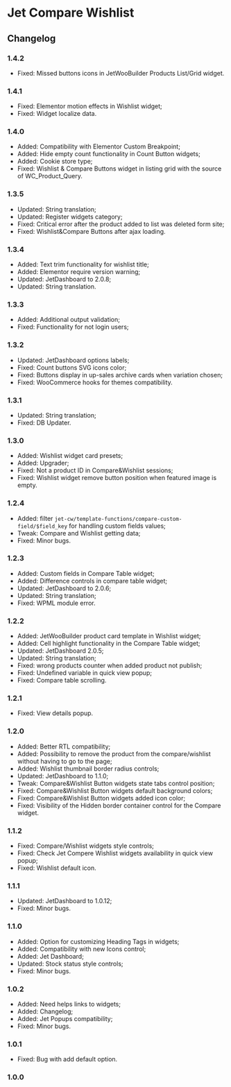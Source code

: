 # Jet Compare Wishlist

## Changelog

### 1.4.2
* Fixed: Missed buttons icons in JetWooBuilder Products List/Grid widget.

### 1.4.1
* Fixed: Elementor motion effects in Wishlist widget;
* Fixed: Widget localize data.

### 1.4.0
* Added: Compatibility with Elementor Custom Breakpoint;
* Added: Hide empty count functionality in Count Button widgets;
* Added: Cookie store type;
* Fixed: Wishlist & Compare Buttons widget in listing grid with the source of WC_Product_Query.

### 1.3.5
* Updated: String translation;
* Updated: Register widgets category;
* Fixed: Critical error after the product added to list was deleted form site;
* Fixed: Wishlist&Compare Buttons after ajax loading.

### 1.3.4
* Added: Text trim functionality for wishlist title;
* Added: Elementor require version warning;
* Updated: JetDashboard to 2.0.8;
* Updated: String translation.

### 1.3.3
* Added: Additional output validation;
* Fixed: Functionality for not login users;

### 1.3.2
* Updated: JetDashboard options labels;
* Fixed: Count buttons SVG icons color;
* Fixed: Buttons display in up-sales archive cards when variation chosen;
* Fixed: WooCommerce hooks for themes compatibility.

### 1.3.1
* Updated: String translation;
* Fixed: DB Updater.

### 1.3.0
* Added: Wishlist widget card presets;
* Added: Upgrader;
* Fixed: Not a product ID in Compare&Wishlist sessions;
* Fixed: Wishlist widget remove button position when featured image is empty.

### 1.2.4
* Added: filter `jet-cw/template-functions/compare-custom-field/$field_key` for handling custom fields values;
* Tweak: Compare and Wishlist getting data;
* Fixed: Minor bugs.

### 1.2.3
* Added: Custom fields in Compare Table widget;
* Added: Difference controls in compare table widget;
* Updated: JetDashboard to 2.0.6;
* Updated: String translation;
* Fixed: WPML module error.

### 1.2.2
* Added: JetWooBuilder product card template in Wishlist widget;
* Added: Cell highlight functionality in the Compare Table widget;
* Updated: JetDashboard 2.0.5;
* Updated: String translation;
* Fixed: wrong products counter when added product not publish;
* Fixed: Undefined variable in quick view popup;
* Fixed: Compare table scrolling.

### 1.2.1
* Fixed: View details popup.

### 1.2.0
* Added: Better RTL compatibility;
* Added: Possibility to remove the product from the compare/wishlist without having to go to the page;
* Added: Wishlist thumbnail border radius controls;
* Updated: JetDashboard to 1.1.0;
* Tweak: Compare&Wishlist Button widgets state tabs control position;
* Fixed: Compare&Wishlist Button widgets default background colors;
* Fixed: Compare&Wishlist Button widgets added icon color;
* Fixed: Visibility of the Hidden border container control for the Compare widget.

### 1.1.2
* Fixed: Compare/Wishlist widgets style controls;
* Fixed: Check Jet Compere Wishlist widgets availability in quick view popup;
* Fixed: Wishlist default icon.

### 1.1.1
* Updated: JetDashboard to 1.0.12;
* Fixed: Minor bugs.

### 1.1.0
* Added: Option for customizing Heading Tags in widgets;
* Added: Compatibility with new Icons control;
* Added: Jet Dashboard;
* Updated: Stock status style controls;
* Fixed: Minor bugs.

### 1.0.2
* Added: Need helps links to widgets;
* Added: Changelog;
* Added: Jet Popups compatibility;
* Fixed: Minor bugs.

### 1.0.1
* Fixed: Bug with add default option.

### 1.0.0